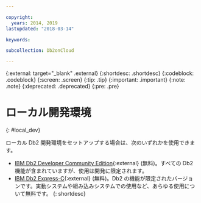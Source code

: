 ```yaml
---

copyright:
  years: 2014, 2019
lastupdated: "2018-03-14"

keywords: 

subcollection: Db2onCloud

---
```


<!-- Attribute definitions --> 
{:external: target="_blank" .external}
{:shortdesc: .shortdesc}
{:codeblock: .codeblock}
{:screen: .screen}
{:tip: .tip}
{:important: .important}
{:note: .note}
{:deprecated: .deprecated}
{:pre: .pre}

# ローカル開発環境
{: #local_dev}

ローカル Db2 開発環境をセットアップする場合は、次のいずれかを使用できます。

* [IBM Db2 Developer Community Edition](https://www.ibm.com/us-en/marketplace/ibm-db2-direct-and-developer-editions){:external} (無料)。すべての Db2 機能が含まれていますが、使用は開発に限定されます。
* [IBM Db2 Express-C](https://www.ibm.com/developerworks/downloads/im/db2express/){:external} (無料)。Db2 の機能が限定されたバージョンです。実動システムや組み込みシステムでの使用など、あらゆる使用について無料です。
{: shortdesc}
